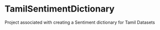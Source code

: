 # TamilSentimentDictionary
Project associated with creating a Sentiment dictionary for Tamil Datasets
